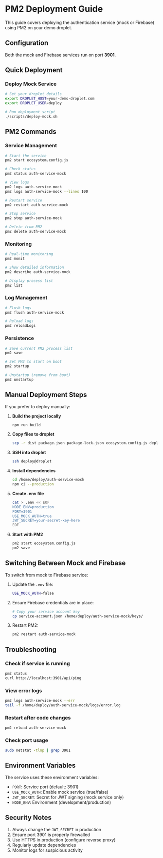 # PM2 Deployment Guide

This guide covers deploying the authentication service (mock or Firebase) using PM2 on your demo droplet.

## Configuration

Both the mock and Firebase services run on port **3901**.

## Quick Deployment

### Deploy Mock Service

```bash
# Set your droplet details
export DROPLET_HOST=your-demo-droplet.com
export DROPLET_USER=deploy

# Run deployment script
./scripts/deploy-mock.sh
```

## PM2 Commands

### Service Management

```bash
# Start the service
pm2 start ecosystem.config.js

# Check status
pm2 status auth-service-mock

# View logs
pm2 logs auth-service-mock
pm2 logs auth-service-mock --lines 100

# Restart service
pm2 restart auth-service-mock

# Stop service
pm2 stop auth-service-mock

# Delete from PM2
pm2 delete auth-service-mock
```

### Monitoring

```bash
# Real-time monitoring
pm2 monit

# Show detailed information
pm2 describe auth-service-mock

# Display process list
pm2 list
```

### Log Management

```bash
# Flush logs
pm2 flush auth-service-mock

# Reload logs
pm2 reloadLogs
```

### Persistence

```bash
# Save current PM2 process list
pm2 save

# Set PM2 to start on boot
pm2 startup

# Unstartup (remove from boot)
pm2 unstartup
```

## Manual Deployment Steps

If you prefer to deploy manually:

1. **Build the project locally**
   ```bash
   npm run build
   ```

2. **Copy files to droplet**
   ```bash
   scp -r dist package.json package-lock.json ecosystem.config.js deploy@droplet:/home/deploy/auth-service-mock/
   ```

3. **SSH into droplet**
   ```bash
   ssh deploy@droplet
   ```

4. **Install dependencies**
   ```bash
   cd /home/deploy/auth-service-mock
   npm ci --production
   ```

5. **Create .env file**
   ```bash
   cat > .env << EOF
   NODE_ENV=production
   PORT=3901
   USE_MOCK_AUTH=true
   JWT_SECRET=your-secret-key-here
   EOF
   ```

6. **Start with PM2**
   ```bash
   pm2 start ecosystem.config.js
   pm2 save
   ```

## Switching Between Mock and Firebase

To switch from mock to Firebase service:

1. Update the `.env` file:
   ```bash
   USE_MOCK_AUTH=false
   ```

2. Ensure Firebase credentials are in place:
   ```bash
   # Copy your service account key
   cp service-account.json /home/deploy/auth-service-mock/keys/
   ```

3. Restart PM2:
   ```bash
   pm2 restart auth-service-mock
   ```

## Troubleshooting

### Check if service is running

```bash
pm2 status
curl http://localhost:3901/api/ping
```

### View error logs

```bash
pm2 logs auth-service-mock --err
tail -f /home/deploy/auth-service-mock/logs/error.log
```

### Restart after code changes

```bash
pm2 reload auth-service-mock
```

### Check port usage

```bash
sudo netstat -tlnp | grep 3901
```

## Environment Variables

The service uses these environment variables:

- `PORT`: Service port (default: 3901)
- `USE_MOCK_AUTH`: Enable mock service (true/false)
- `JWT_SECRET`: Secret for JWT signing (mock service only)
- `NODE_ENV`: Environment (development/production)

## Security Notes

1. Always change the `JWT_SECRET` in production
2. Ensure port 3901 is properly firewalled
3. Use HTTPS in production (configure reverse proxy)
4. Regularly update dependencies
5. Monitor logs for suspicious activity